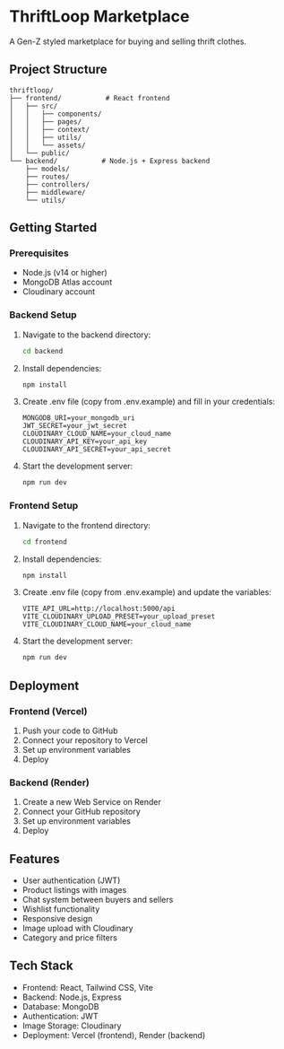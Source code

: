 # ThriftLoop Marketplace

A Gen-Z styled marketplace for buying and selling thrift clothes.

## Project Structure

```
thriftloop/
├── frontend/           # React frontend
│   ├── src/
│   │   ├── components/
│   │   ├── pages/
│   │   ├── context/
│   │   ├── utils/
│   │   └── assets/
│   └── public/
└── backend/           # Node.js + Express backend
    ├── models/
    ├── routes/
    ├── controllers/
    ├── middleware/
    └── utils/
```

## Getting Started

### Prerequisites

- Node.js (v14 or higher)
- MongoDB Atlas account
- Cloudinary account

### Backend Setup

1. Navigate to the backend directory:
   ```bash
   cd backend
   ```

2. Install dependencies:
   ```bash
   npm install
   ```

3. Create .env file (copy from .env.example) and fill in your credentials:
   ```
   MONGODB_URI=your_mongodb_uri
   JWT_SECRET=your_jwt_secret
   CLOUDINARY_CLOUD_NAME=your_cloud_name
   CLOUDINARY_API_KEY=your_api_key
   CLOUDINARY_API_SECRET=your_api_secret
   ```

4. Start the development server:
   ```bash
   npm run dev
   ```

### Frontend Setup

1. Navigate to the frontend directory:
   ```bash
   cd frontend
   ```

2. Install dependencies:
   ```bash
   npm install
   ```

3. Create .env file (copy from .env.example) and update the variables:
   ```
   VITE_API_URL=http://localhost:5000/api
   VITE_CLOUDINARY_UPLOAD_PRESET=your_upload_preset
   VITE_CLOUDINARY_CLOUD_NAME=your_cloud_name
   ```

4. Start the development server:
   ```bash
   npm run dev
   ```

## Deployment

### Frontend (Vercel)
1. Push your code to GitHub
2. Connect your repository to Vercel
3. Set up environment variables
4. Deploy

### Backend (Render)
1. Create a new Web Service on Render
2. Connect your GitHub repository
3. Set up environment variables
4. Deploy

## Features

- User authentication (JWT)
- Product listings with images
- Chat system between buyers and sellers
- Wishlist functionality
- Responsive design
- Image upload with Cloudinary
- Category and price filters

## Tech Stack

- Frontend: React, Tailwind CSS, Vite
- Backend: Node.js, Express
- Database: MongoDB
- Authentication: JWT
- Image Storage: Cloudinary
- Deployment: Vercel (frontend), Render (backend)

